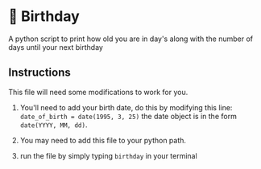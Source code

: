 # 🎂 Birthday
A python script to print how old you are in day's along with the number of days until your next birthday

## Instructions
This file will need some modifications to work for you.

1. You'll need to add your birth date, do this by modifying this line:
`date_of_birth = date(1995, 3, 25)` the date object is in the form `date(YYYY, MM, dd)`.

2. You may need to add this file to your python path.

3. run the file by simply typing `birthday` in your terminal
